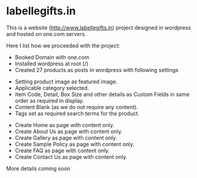 labellegifts.in
===============
This is a website (http://www.labellegifts.in) project designed in wordpress and hosted on one.com servers.

Here I list how we proceeded with the project:

* Booked Domain with one.com
* Installed wordpress at root (/)
* Created 27 products as posts in wordpress with following settings 
- Setting product image as featured image.
- Applicable category selected.
- Item Code, Detail, Box Size and other details as Custom Fields in same order as required in display.
- Content Blank (as we do not require any content).
- Tags set as required search terms for the product.

* Create Home as page with content only.
* Create About Us as page with content only.
* Create Gallery as page with content only.
* Create Sample Policy as page with content only.
* Create FAQ as page with content only.
* Create Contact Us as page with content only.

More details coming soon

